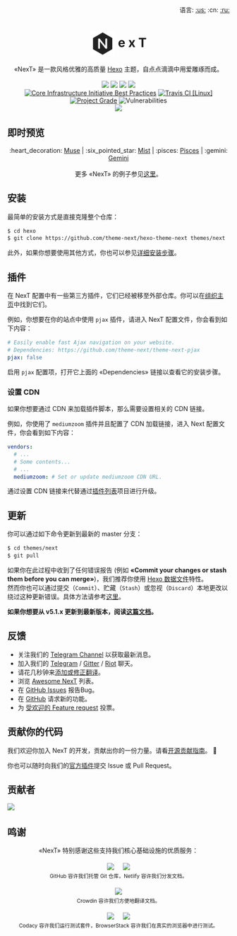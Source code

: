 <div align="right">
  语言:
  <a title="英语" href="../../README.md">:us:</a>
  :cn:
  <a title="俄语" href="../ru/README.md">:ru:</a>
</div>

# <div align="center"><a title="NexT website repository" href="https://github.com/theme-next/theme-next.org"><img align="center" width="56" height="56" src="https://raw.githubusercontent.com/theme-next/hexo-theme-next/master/source/images/logo.svg?sanitize=true"></a> e x T</div>

<p align="center">
  «NexT» 是一款风格优雅的高质量 <a href="https://hexo.io">Hexo</a> 主题，自点点滴滴中用爱雕琢而成。
<br>
<br>
  <a href="https://github.com/theme-next/hexo-theme-next/releases"><img src="https://img.shields.io/github/package-json/v/theme-next/hexo-theme-next?style=flat-square"></a>
  <a href="https://nodejs.org"><img src="https://img.shields.io/badge/node-%3E=8.6.0-green?style=flat-square"></a>
  <a href="https://hexo.io"><img src="https://img.shields.io/badge/hexo-%3E=3.5.0-blue?style=flat-square&logo=hexo"></a>
  <a href="https://github.com/theme-next/hexo-theme-next/blob/master/LICENSE.md"><img src="https://img.shields.io/badge/license-%20AGPL-orange?style=flat-square&logo=gnu"></a>
<br>
  <a href="https://bestpractices.coreinfrastructure.org/projects/2625"><img src="https://img.shields.io/cii/level/2625?style=flat-square" title="Core Infrastructure Initiative Best Practices"></a>
  <a href="https://travis-ci.org/theme-next/hexo-theme-next?branch=master"><img src="https://img.shields.io/travis/theme-next/hexo-theme-next/master?style=flat-square&logo=travis%20ci" title="Travis CI [Linux]"></a>
  <a href="https://app.codacy.com/manual/theme-next/hexo-theme-next/dashboard"><img src="https://img.shields.io/codacy/grade/72f7fe7609c2438a92069f448e5a341a/master?style=flat-square&logo=codacy" title="Project Grade"></a>
  <img src="https://img.shields.io/snyk/vulnerabilities/github/theme-next/hexo-theme-next?style=flat-square" title="Vulnerabilities">
<br>
  <img src="https://user-images.githubusercontent.com/16272760/63487983-da41b080-c4df-11e9-951c-64883a8a5e9b.png">
</p>

## 即时预览

<p align="center">
  :heart_decoration: <a href="https://muse.theme-next.org">Muse</a> | :six_pointed_star: <a href="https://mist.theme-next.org">Mist</a> | :pisces: <a href="https://pisces.theme-next.org">Pisces</a> | :gemini: <a href="https://theme-next.org">Gemini</a>
<br>
<br>
  更多 «NexT» 的例子参见<a href="https://github.com/theme-next/awesome-next#live-preview">这里</a>。
</p>

## 安装

最简单的安装方式是直接克隆整个仓库：

```sh
$ cd hexo
$ git clone https://github.com/theme-next/hexo-theme-next themes/next
```

此外，如果你想要使用其他方式，你也可以参见[详细安装步骤][docs-installation-url]。

## 插件

在 NexT 配置中有一些第三方插件，它们已经被移至外部仓库。你可以在[组织主页][official-plugins-url]中找到它们。

例如，你想要在你的站点中使用 `pjax` 插件，请进入 NexT 配置文件，你会看到如下内容：

```yml
# Easily enable fast Ajax navigation on your website.
# Dependencies: https://github.com/theme-next/theme-next-pjax
pjax: false
```

启用 `pjax` 配置项，打开它上面的 «Dependencies» 链接以查看它的安装步骤。

### 设置 CDN

如果你想要通过 CDN 来加载插件脚本，那么需要设置相关的 CDN 链接。

例如，你使用了 `mediumzoom` 插件并且配置了 CDN 加载链接，进入 Next 配置文件，你会看到如下内容：

```yml
vendors:
  # ...
  # Some contents...
  # ...
  mediumzoom: # Set or update mediumzoom CDN URL.
```

通过设置 CDN 链接来代替通过[插件列表][official-plugins-url]项目进行升级。

## 更新

你可以通过如下命令更新到最新的 master 分支：

```sh
$ cd themes/next
$ git pull
```

如果你在此过程中收到了任何错误报告 (例如 **«Commit your changes or stash them before you can merge»**)，我们推荐你使用 [Hexo 数据文件][docs-data-files-url]特性。\
然而你也可以通过提交（`Commit`）、贮藏（`Stash`）或忽视（`Discard`）本地更改以绕过这种更新错误。具体方法请参考[这里](https://stackoverflow.com/a/15745424/5861495)。

**如果你想要从 v5.1.x 更新到最新版本，阅读[这篇文档][docs-update-5-1-x-url]。**

## 反馈

* 关注我们的 [Telegram Channel][t-news-url] 以获取最新消息。
* 加入我们的 [Telegram][t-chat-url] / [Gitter][gitter-url] / [Riot][riot-url] 聊天。
* 请花几秒钟来[添加或修正翻译][i18n-url]。
* 浏览 [Awesome NexT][awesome-next-url] 列表。
* 在 [GitHub Issues][issues-bug-url] 报告Bug。
* 在 [GitHub][issues-feat-url] 请求新的功能。
* 为 [受欢迎的 Feature request][feat-req-vote-url] 投票。

## 贡献你的代码

我们欢迎你加入 NexT 的开发，贡献出你的一份力量。请看[开源贡献指南][contributing-document-url]。 🤗

你也可以随时向我们的[官方插件][official-plugins-url]提交 Issue 或 Pull Request。

## 贡献者

[![][contributors-image]][contributors-url]

## 鸣谢

<p align="center">
  «NexT» 特别感谢这些支持我们核心基础设施的优质服务：
<br>
<br>
  <a href="https://github.com"><img align="center" width="100" src="https://github.githubassets.com/images/modules/logos_page/GitHub-Logo.png"></a>
  &nbsp;&nbsp;&nbsp;
  <a href="https://www.netlify.com"><img align="center" width="150" src="https://cdn.netlify.com/15ecf59b59c9d04b88097c6b5d2c7e8a7d1302d0/1b6d6/img/press/logos/full-logo-light.svg"></a>
<br>
  <sub>GitHub 容许我们托管 Git 仓库，Netlify 容许我们分发文档。</sub>
<br>
<br>
  <a href="https://crowdin.com"><img align="center" width="180" src="https://support.crowdin.com/assets/logos/crowdin-logo1-small.png"></a>
<br>
  <sub>Crowdin 容许我们方便地翻译文档。</sub>
<br>
<br>
  <a href="https://codacy.com"><img align="center" width="155" src="https://user-images.githubusercontent.com/16944225/55026017-623f8f00-5002-11e9-88bf-0d6a5884c6c2.png"></a>
  &nbsp;&nbsp;&nbsp;
  <a href="https://www.browserstack.com"><img align="center" width="140" src="https://www.browserstack.com/images/mail/browserstack-logo-footer.png"></a>
<br>
  <sub>Codacy 容许我们运行测试套件，BrowserStack 容许我们在真实的浏览器中进行测试。</sub>
</p>

[docs-installation-url]: https://github.com/theme-next/hexo-theme-next/blob/master/docs/zh-CN/INSTALLATION.md
[docs-data-files-url]: https://github.com/theme-next/hexo-theme-next/blob/master/docs/zh-CN/DATA-FILES.md
[docs-update-5-1-x-url]: https://github.com/theme-next/hexo-theme-next/blob/master/docs/zh-CN/UPDATE-FROM-5.1.X.md

[t-news-url]: https://t.me/theme_next_news
[t-chat-url]: https://t.me/theme_next_chinese
[gitter-url]: https://gitter.im/theme-next
[riot-url]: https://riot.im/app/#/room/#theme-next:matrix.org
[i18n-url]: https://i18n.theme-next.org

[awesome-next-url]: https://github.com/theme-next/awesome-next
[issues-bug-url]: https://github.com/theme-next/hexo-theme-next/issues/new?assignees=&labels=Bug&template=bug-report.md
[issues-feat-url]: https://github.com/theme-next/hexo-theme-next/issues/new?assignees=&labels=Feature+Request&template=feature-request.md
[feat-req-vote-url]: https://github.com/theme-next/hexo-theme-next/issues?q=is%3Aopen+is%3Aissue+label%3A%22Feature+Request%22+sort%3Areactions-%2B1-desc

[contributing-document-url]: https://github.com/theme-next/hexo-theme-next/blob/master/docs/zh-CN/CONTRIBUTING.md
[official-plugins-url]: https://github.com/theme-next
[contributors-image]: https://opencollective.com/theme-next/contributors.svg?width=890
[contributors-url]: https://github.com/theme-next/hexo-theme-next/graphs/contributors
